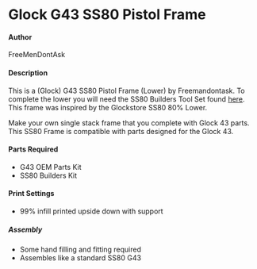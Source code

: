# Glock G43 SS80 Pistol Frame 

#### Author
FreeMenDontAsk 

#### Description
This is a (Glock) G43 SS80 Pistol Frame (Lower) by Freemandontask. To complete the lower you will need the SS80 Builders Tool Set found [here](https://www.glockstore.com/SS80-Build-Set). This frame was inspired by the Glockstore SS80 80% Lower.

Make your own single stack frame that you complete with Glock 43 parts. This SS80 Frame is compatible with parts designed for the Glock 43.

#### Parts Required
* G43 OEM Parts Kit
* SS80 Builders Kit

#### Print Settings
* 99% infill printed upside down with support

##### Assembly
* Some hand filling and fitting required
* Assembles like a standard SS80 G43
